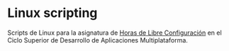 # Linux scripting
 
Scripts de Linux para la asignatura de [Horas de Libre Configuración](https://www.juntadeandalucia.es/educacion/portals/web/formacion-profesional-andaluza/fp-grado-superior/detalle-titulo?idTitulo=51) en el Ciclo Superior de Desarrollo de Aplicaciones Multiplataforma.



